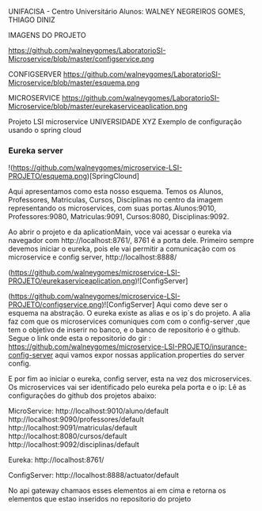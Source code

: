 UNIFACISA - Centro Universitário
Alunos: WALNEY NEGREIROS GOMES, THIAGO DINIZ

IMAGENS DO PROJETO

https://github.com/walneygomes/LaboratorioSI-Microservice/blob/master/configservice.png

CONFIGSERVER
https://github.com/walneygomes/LaboratorioSI-Microservice/blob/master/esquema.png

MICROSERVICE
https://github.com/walneygomes/LaboratorioSI-Microservice/blob/master/eurekaserviceaplication.png



Projeto LSI microservice UNIVERSIDADE XYZ
Exemplo de configuração usando o spring cloud

### Eureka server
!(https://github.com/walneygomes/microservice-LSI-PROJETO/esquema.png)[SpringClound]

Aqui apresentamos como esta nosso esquema. Temos os Alunos, Professores, Matriculas, Cursos, Disciplinas no centro da imagem representando os microservices,
com suas portas.Alunos:9010, Professores:9080, Matriculas:9091, Cursos:8080, Disciplinas:9092.


Ao abrir o projeto e da aplicationMain, voce vai acessar o eureka via navegador com http://localhost:8761/, 8761 é a porta dele.  Primeiro sempre devemos
iniciar o eureka, pois ele vai permitir a comunicação com os microservice e config server, http://localhost:8888/ 

(https://github.com/walneygomes/microservice-LSI-PROJETO/eurekaserviceaplication.png)![ConfigServer]


(https://github.com/walneygomes/microservice-LSI-PROJETO/configservice.png)![ConfigServer]
Aqui como deve ser o esquema na abstração. O eureka existe as alias e os ip´s do projeto. A alia faz com que os microservices comuniques com com o config-server
,que tem o objetivo de inserir no banco, e o banco de repositorio é o github. Segue o link onde esta o repositorio do gir : https://github.com/walneygomes/microservice-LSI-PROJETO/insurance-config-server
aqui vamos expor nossas  application.properties do server config.

E por fim ao iniciar o eureka, config server, esta na vez dos microservices. Os microservices vai ser identificado pelo eureka pela porta e o ip:
Lê as configurações do github dos projetos abaixo:

MicroService: 
http://localhost:9010/aluno/default
http://localhost:9090/professores/default
http://localhost:9091/matriculas/default
http://localhost:8080/cursos/default
http://localhost:9092/disciplinas/default

Eureka:
http://localhost:8761/

ConfigServer:
http://localhost:8888/actuator/default

No api gateway chamaos esses elementos ai em cima e retorna os elementos que estao inseridos no repositorio do projeto


 

